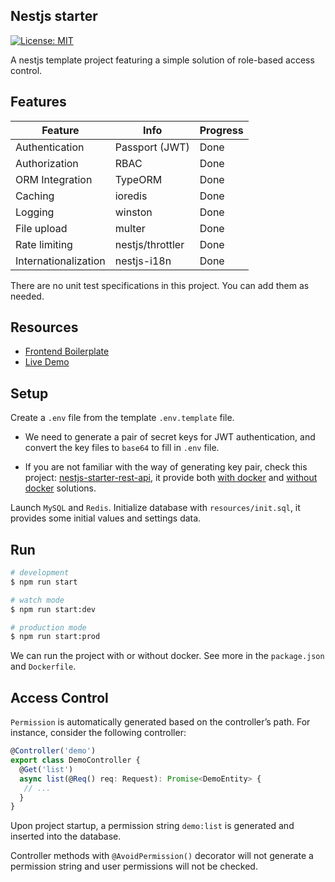 ## Nestjs starter

[![License: MIT](https://img.shields.io/badge/License-MIT-green.svg)](https://opensource.org/licenses/MIT)

A nestjs template project featuring a simple solution of role-based access control.

## Features

| Feature              | Info             | Progress |
| -------------------- | ---------------- | -------- |
| Authentication       | Passport (JWT)   | Done     |
| Authorization        | RBAC             | Done     |
| ORM Integration      | TypeORM          | Done     |
| Caching              | ioredis          | Done     |
| Logging              | winston          | Done     |
| File upload          | multer           | Done     |
| Rate limiting        | nestjs/throttler | Done     |
| Internationalization | nestjs-i18n      | Done     |

There are no unit test specifications in this project. You can add them as needed.

## Resources

- [Frontend Boilerplate](https://github.com/gaosong886/react-antd-starter)
- [Live Demo](http://gaosong886.tech)

## Setup

Create a `.env` file from the template `.env.template` file.

- We need to generate a pair of secret keys for JWT authentication, and convert the key files to `base64` to fill in `.env` file.

- If you are not familiar with the way of generating key pair, check this project: [nestjs-starter-rest-api](https://github.com/monstar-lab-oss/nestjs-starter-rest-api), it provide both [with docker](https://github.com/monstar-lab-oss/nestjs-starter-rest-api/blob/master/README.md#with-docker) and [without docker](https://github.com/monstar-lab-oss/nestjs-starter-rest-api/blob/master/README.md#without-docker) solutions.

Launch `MySQL` and `Redis`. Initialize database with `resources/init.sql`, it provides some initial values and settings data.

## Run

```bash
# development
$ npm run start

# watch mode
$ npm run start:dev

# production mode
$ npm run start:prod
```

We can run the project with or without docker. See more in the `package.json` and `Dockerfile`.

## Access Control

`Permission` is automatically generated based on the controller’s path. For instance, consider the following controller:

```Typescript
@Controller('demo')
export class DemoController {
  @Get('list')
  async list(@Req() req: Request): Promise<DemoEntity> {
   // ...
  }
}
```

Upon project startup, a permission string `demo:list` is generated and inserted into the database.

Controller methods with `@AvoidPermission()` decorator will not generate a permission string and user permissions will not be checked.

